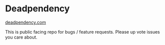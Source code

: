 # Deadpendency

<a href="https://deadpendency.com">deadpendency.com</a>

This is public facing repo for bugs / feature requests. Please up vote issues you care about.
